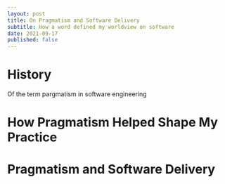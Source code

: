 ```yaml
---
layout: post
title: On Pragmatism and Software Delivery
subtitle: How a word defined my worldview on software
date: 2021-09-17
published: false
---
```


# History

Of the term pargmatism in software engineering

# How Pragmatism Helped Shape My Practice

# Pragmatism and Software Delivery

